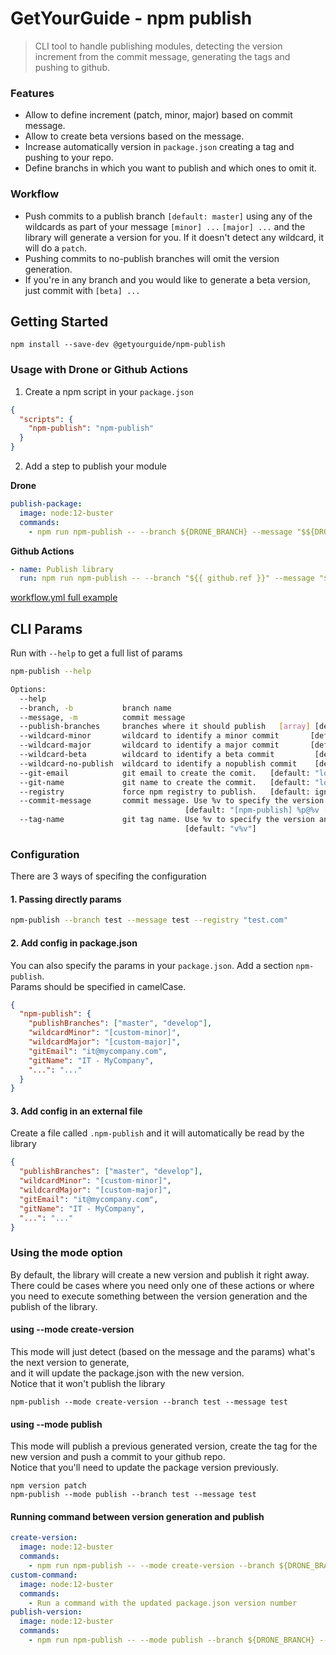 # GetYourGuide - npm publish
> CLI tool to handle publishing modules, detecting the version increment from the commit message, generating the tags and pushing to github.

### Features
- Allow to define increment (patch, minor, major) based on commit message.
- Allow to create beta versions based on the message.
- Increase automatically version in `package.json` creating a tag and pushing to your repo.
- Define branchs in which you want to publish and which ones to omit it.

### Workflow
- Push commits to a publish branch `[default: master]` using any of the wildcards as part of your message `[minor] ...` `[major] ...` and the library will generate a version for you. If it doesn't detect any wildcard, it will do a `patch`.
- Pushing commits to no-publish branches will omit the version generation.
- If you're in any branch and you would like to generate a beta version, just commit with `[beta] ...`

## Getting Started
```shell
npm install --save-dev @getyourguide/npm-publish
```

### Usage with Drone or Github Actions
1. Create a npm script in your `package.json`
```json
{
  "scripts": {
    "npm-publish": "npm-publish"
  }
}
```

2. Add a step to publish your module

**Drone**  
```yml
publish-package:
  image: node:12-buster
  commands:
    - npm run npm-publish -- --branch ${DRONE_BRANCH} --message "$${DRONE_COMMIT_MESSAGE}"
```

**Github Actions**  
```yml
- name: Publish library
  run: npm run npm-publish -- --branch "${{ github.ref }}" --message "${{ github.event.head_commit.message }}"
```
[workflow.yml full example](./docs/github-workflow-example.yml)  

## CLI Params
Run with `--help` to get a full list of params
```sh
npm-publish --help

Options:                                   
  --help                                                    
  --branch, -b           branch name                                         [required]
  --message, -m          commit message                                      [required]
  --publish-branches     branches where it should publish   [array] [default: "master"]
  --wildcard-minor       wildcard to identify a minor commit       [default: "[minor]"]
  --wildcard-major       wildcard to identify a major commit       [default: "[major]"]
  --wildcard-beta        wildcard to identify a beta commit         [default: "[beta]"]
  --wildcard-no-publish  wildcard to identify a nopublish commit    [default: "[beta]"]
  --git-email            git email to create the comit.   [default: "local git config"]
  --git-name             git name to create the commit.   [default: "local git config"]
  --registry             force npm registry to publish.   [default: ignore]
  --commit-message       commit message. Use %v to specify the version and %p for package
                                       [default: "[npm-publish] %p@%v [ci skip]"]
  --tag-name             git tag name. Use %v to specify the version and %p for package
                                       [default: "v%v"]
```

### Configuration
There are 3 ways of specifing the configuration

#### 1. Passing directly params
```sh
npm-publish --branch test --message test --registry "test.com"
```

#### 2. Add config in package.json
You can also specify the params in your `package.json`. Add a section `npm-publish`.  
Params should be specified in camelCase.
```json
{
  "npm-publish": {
    "publishBranches": ["master", "develop"],
    "wildcardMinor": "[custom-minor]",
    "wildcardMajor": "[custom-major]",
    "gitEmail": "it@mycompany.com",
    "gitName": "IT - MyCompany",
    "...": "..."
  }
}
```

#### 3. Add config in an external file
Create a file called `.npm-publish` and it will automatically be read by the library
```json
{
  "publishBranches": ["master", "develop"],
  "wildcardMinor": "[custom-minor]",
  "wildcardMajor": "[custom-major]",
  "gitEmail": "it@mycompany.com",
  "gitName": "IT - MyCompany",
  "...": "..."
}
```

### Using the mode option
By default, the library will create a new version and publish it right away.  
There could be cases where you need only one of these actions or where you need to execute something between the version generation and the publish of the library.

#### using --mode create-version
This mode will just detect (based on the message and the params) what's the next version to generate,  
and it will update the package.json with the new version.  
Notice that it won't publish the library
```
npm-publish --mode create-version --branch test --message test
```

#### using --mode publish
This mode will publish a previous generated version, create the tag for the new version and push a commit to your github repo.  
Notice that you'll need to update the package version previously.  
```
npm version patch
npm-publish --mode publish --branch test --message test
```

#### Running command between version generation and publish
```yml
create-version:
  image: node:12-buster
  commands:
    - npm run npm-publish -- --mode create-version --branch ${DRONE_BRANCH} --message "$${DRONE_COMMIT_MESSAGE}"
custom-command:
  image: node:12-buster
  commands:
    - Run a command with the updated package.json version number
publish-version:
  image: node:12-buster
  commands:
    - npm run npm-publish -- --mode publish --branch ${DRONE_BRANCH} --message "$${DRONE_COMMIT_MESSAGE}"
```
